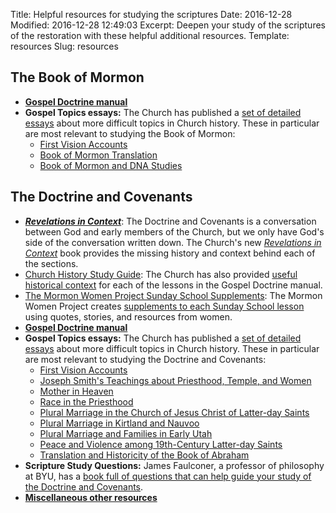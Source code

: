 Title: Helpful resources for studying the scriptures
Date: 2016-12-28
Modified: 2016-12-28 12:49:03
Excerpt: Deepen your study of the scriptures of the restoration with these helpful additional resources.
Template: resources
Slug: resources

## The Book of Mormon

- **[Gospel Doctrine manual](https://www.lds.org/manual/book-of-mormon-gospel-doctrine-teachers-manual)**
- **Gospel Topics essays:** The Church has published a [set of detailed essays](https://www.lds.org/topics) about more difficult topics in Church history. These in particular are most relevant to studying the Book of Mormon:
    - [First Vision Accounts](https://www.lds.org/topics/first-vision-accounts)
    - [Book of Mormon Translation](https://www.lds.org/topics/book-of-mormon-translation)
    - [Book of Mormon and DNA Studies](https://www.lds.org/topics/book-of-mormon-and-dna-studies)


## The Doctrine and Covenants

- ***[Revelations in Context](https://history.lds.org/article/revelations-in-context-index)***: The Doctrine and Covenants is a conversation between God and early members of the Church, but we only have God's side of the conversation written down. The Church's new *[Revelations in Context](https://history.lds.org/article/revelations-in-context-index)* book provides the missing history and context behind each of the sections.
- [Church History Study Guide](https://history.lds.org/article/church-history-study-guide): The Church has also provided [useful historical context](https://history.lds.org/article/church-history-study-guide) for each of the lessons in the Gospel Doctrine manual.
- [The Mormon Women Project Sunday School Supplements](https://www.mormonwomen.com/sunday-school-supplements/): The Mormon Women Project creates [supplements to each Sunday School lesson](https://www.mormonwomen.com/sunday-school-supplements/) using quotes, stories, and resources from women.
- **[Gospel Doctrine manual](https://www.lds.org/manual/doctrine-and-covenants-and-church-history-gospel-doctrine)**
- **Gospel Topics essays:** The Church has published a [set of detailed essays](https://www.lds.org/topics) about more difficult topics in Church history. These in particular are most relevant to studying the Doctrine and Covenants:
    - [First Vision Accounts](https://www.lds.org/topics/first-vision-accounts)
    - [Joseph Smith's Teachings about Priesthood, Temple, and Women](https://www.lds.org/topics/joseph-smiths-teachings-about-priesthood-temple-and-women)
    - [Mother in Heaven](https://www.lds.org/topics/mother-in-heaven)
    - [Race in the Priesthood](https://www.lds.org/topics/race-and-the-priesthood)
    - [Plural Marriage in the Church of Jesus Christ of Latter-day Saints](https://www.lds.org/topics/plural-marriage-in-the-church-of-jesus-christ-of-latter-day-saints)
    - [Plural Marriage in Kirtland and Nauvoo](https://www.lds.org/topics/plural-marriage-in-kirtland-and-nauvoo)
    - [Plural Marriage and Families in Early Utah](https://www.lds.org/topics/plural-marriage-and-families-in-early-utah)
    - [Peace and Violence among 19th-Century Latter-day Saints](https://www.lds.org/topics/peace-and-violence-among-19th-century-latter-day-saints)
    - [Translation and Historicity of the Book of Abraham](https://www.lds.org/topics/translation-and-historicity-of-the-book-of-abraham)
- **Scripture Study Questions:** James Faulconer, a professor of philosophy at BYU, has a [book full of questions that can help guide your study of the Doctrine and Covenants](http://www.saltpress.org/Faulconer%20D&C%20Made%20Harder.pdf).
- **[Miscellaneous other resources](https://bycommonconsent.com/2016/11/28/tools-for-teachers-2017-doctrine-and-covenants-and-church-history/)**

